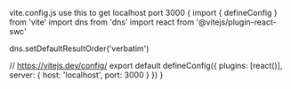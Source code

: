 vite.config.js use this to get localhost port 3000 {
  import { defineConfig } from 'vite'
  import dns from 'dns'
  import react from '@vitejs/plugin-react-swc'
  
  dns.setDefaultResultOrder('verbatim')
  
  // https://vitejs.dev/config/
  export default defineConfig({
    plugins: [react()],
    server: {
      host: 'localhost',
      port: 3000
    }
  })
}
